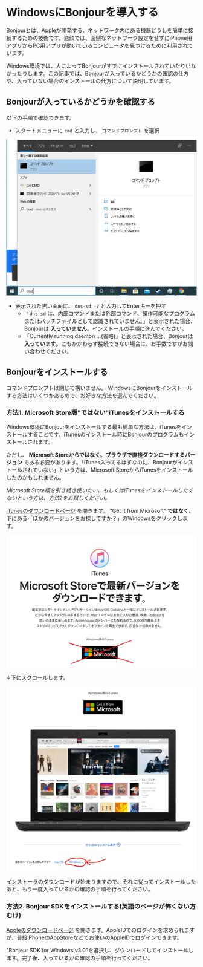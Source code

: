 # WindowsにBonjourを導入する

Bonjourとは、Appleが開発する、ネットワーク内にある機器どうしを簡単に接続するための技術です。恋顔では、面倒なネットワーク設定をせずにiPhone用アプリからPC用アプリが動いているコンピュータを見つけるために利用されています。

Windows環境では、人によってBonjourがすでにインストールされていたりいなかったりします。この記事では、Bonjourが入っているかどうかの確認の仕方や、入っていない場合のインストールの仕方について説明しています。

## Bonjourが入っているかどうかを確認する

以下の手順で確認できます。

- スタートメニューに `cmd` と入力し、 `コマンドプロンプト` を選択

![](./images/cmd.png)

- 表示された黒い画面に、 `dns-sd -V` と入力してEnterキーを押す
  - 「`dns-sd` は、内部コマンドまたは外部コマンド、操作可能なプログラムまたはバッチファイルとして認識されていません。」と表示された場合、Bonjourは **入っていません**。インストールの手順に進んでください。
  - 「Currently running daemon ...(省略)」と表示された場合、Bonjourは **入っています**。にもかかわらず接続できない場合は、お手数ですがお問い合わせください。

## Bonjourをインストールする

コマンドプロンプトは閉じて構いません。
WindowsにBonjourをインストールする方法はいくつかあるので、お好きな方法を選んでください。

### 方法1. Microsoft Store版"ではない"iTunesをインストールする

Windows環境にBonjourをインストールする最も簡単な方法は、iTunesをインストールすることです。iTunesのインストール時にBonjourのプログラムもインストールされます。

ただし、 **Microsoft Storeからではなく、ブラウザで直接ダウンロードするバージョン** である必要があります。「iTunes入ってるはずなのに、Bonjourがインストールされていない」という方は、Microsoft StoreからiTunesをインストールしたのかもしれません。

*Microsoft Store版を引き続き使いたい、もしくはiTunesをインストールしたくないという方は、方法2をお試しください。*

[iTunesのダウンロードページ](https://www.apple.com/jp/itunes/) を開きます。
"Get it from Microsoft" **ではなく**、下にある「ほかのバージョンをお探しですか？」のWindowsをクリックします。

![](./images/itunes-download-1.png)

↓下にスクロールします。

![](./images/itunes-download-2.png)

インストーラのダウンロードが始まりますので、それに従ってインストールしたあと、もう一度入っているかの確認の手順を行ってください。

### 方法2. Bonjour SDKをインストールする(英語のページが怖くない方むけ)

[Appleのダウンロードページ](https://developer.apple.com/download/more/?=Bonjour%20SDK%20for%20Windows%20v3.0) を開きます。AppleIDでのログインを求められますが、普段iPhoneのAppStoreなどでお使いのAppleIDでログインできます。

"Bonjour SDK for Windows v3.0"を選択し、ダウンロードしてインストールします。完了後、入っているかの確認の手順を行ってください。
